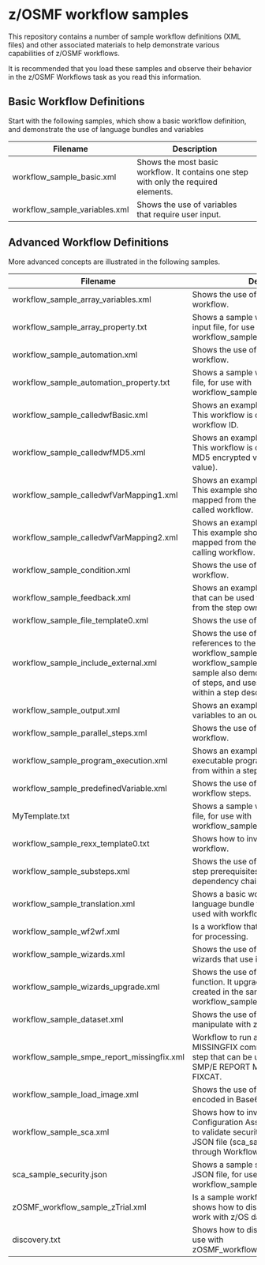 # z/OSMF workflow samples

This repository contains a number of sample workflow definitions (XML files) and other associated materials to help demonstrate various capabilities of z/OSMF workflows.

It is recommended that you load these samples and observe their behavior in the z/OSMF Workflows task as you read this information.

## Basic Workflow Definitions

Start with the following samples, which show a basic workflow definition, and demonstrate the use of language bundles and variables

|Filename|Description|
|--------|-----------|
|workflow_sample_basic.xml|Shows the most basic workflow. It contains one step with only the required elements.
|workflow_sample_variables.xml| Shows the use of variables that require user input.

## Advanced Workflow Definitions

More advanced concepts are illustrated in the following samples.

|Filename|Description|
|--------|-----------|
|workflow_sample_array_variables.xml|Shows the use of array variables in a workflow.
|workflow_sample_array_property.txt|Shows a sample workflow array variable input file, for use with workflow_sample_array_variables.xml.
|workflow_sample_automation.xml| Shows the use of automated steps in a workflow.
|workflow_sample_automation_property.txt| Shows a sample workflow variable input file, for use with workflow_sample_automation.xml.
|workflow_sample_calledwfBasic.xml| Shows an example of a called workflow. This workflow is called by specifying its workflow ID.
|workflow_sample_calledwfMD5.xml| Shows an example of a called workflow. This workflow is called by specifying its MD5 encrypted value (a 128-bit hash value).
|workflow_sample_calledwfVarMapping1.xml| Shows an example of a called workflow. This example shows how variables can be mapped from the calling workflow to the called workflow.
|workflow_sample_calledwfVarMapping2.xml| Shows an example of a called workflow. This example shows how variables can be mapped from the called workflow to the calling workflow.
|workflow_sample_condition.xml| Shows the use of conditional steps in a workflow.
|workflow_sample_feedback.xml| Shows an example of a feedback form that can be used to gather input on a step from the step owner.
|workflow_sample_file_template0.xml| Shows the use of a file creation template.
|workflow_sample_include_external.xml| Shows the use of a DTD to make references to the external files workflow_sample_fragment0.xml and workflow_sample_fragment1.xml. This sample also demonstrates other features of steps, and uses some HTML tags within a step description.
|workflow_sample_output.xml| Shows an example of writing generated variables to an output file.
|workflow_sample_parallel_steps.xml| Shows the use of parallel steps in a workflow.
|workflow_sample_program_execution.xml| Shows an example of running an inline executable program (a UNIX shell script) from within a step.
|workflow_sample_predefinedVariable.xml| Shows the use of predefined variables in workflow steps.
|MyTemplate.txt| Shows a sample workflow file template file, for use with workflow_sample_predefinedVariable.xml.
|workflow_sample_rexx_template0.txt| Shows how to invoke a REXX exec from a workflow.
|workflow_sample_substeps.xml| Shows the use of substeps and the use of step prerequisites to establish dependency chains.
|workflow_sample_translation.xml| Shows a basic workflow that refers to a language bundle file. This workflow is used with workflow_sample_bundle0.txt.
|workflow_sample_wf2wf.xml| Is a workflow that calls another workflow for processing.
|workflow_sample_wizards.xml| Shows the use of instructions and wizards that use input variables.
|workflow_sample_wizards_upgrade.xml| Shows the use of the workflow upgrade function. It upgrades the workflow that is created in the sample file workflow_sample_wizards.xml.
|workflow_sample_dataset.xml| Shows the use of REST steps to manipulate with z/OS data set.
|workflow_sample_smpe_report_missingfix.xml| Workflow to run an SMP REPORT MISSINGFIX command.  This is a sample step that can be used for running an SMP/E REPORT MISSINGFIX for any FIXCAT.
|workflow_sample_load_image.xml| Shows the use of images that are encoded in Base64 string in a workflow.
|workflow_sample_sca.xml| Shows how to invoke Security Configuration Assistant (SCA) REST APIs to validate security requirements in a JSON file (sca_sample_security.json) through Workflow.
|sca_sample_security.json| Shows a sample security description JSON file, for use with workflow_sample_sca.xml.
|zOSMF_workflow_sample_zTrial.xml| Is a sample workflow used in zTrial, which shows how to discover z/OS features and work with z/OS data sets.
|discovery.txt| Shows how to discover z/OS features, for use with zOSMF_workflow_sample_zTrial.xml.